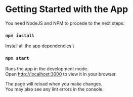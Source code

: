 # Getting Started with the App

You need NodeJS and NPM to procede to the next steps:

### `npm install`

Install all the app dependencies \

### `npm start`

Runs the app in the development mode.\
Open [http://localhost:3000](http://localhost:3000) to view it in your browser.

The page will reload when you make changes.\
You may also see any lint errors in the console.


